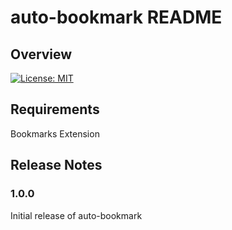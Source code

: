 # auto-bookmark README

## Overview

[![License: MIT](https://img.shields.io/github/license/edwardlee4948/vscode-auto-bookmark)](https://github.com/edwardlee4948/vscode-auto-bookmark/blob/main/LICENSE)

## Requirements

Bookmarks Extension 

## Release Notes

### 1.0.0

Initial release of auto-bookmark

